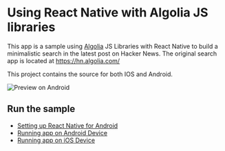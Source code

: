 # Using React Native with Algolia JS libraries

This app is a sample using [Algolia](https://www.algolia.com/) JS
Libraries with React Native to build a minimalistic search in
the latest post on Hacker News. The original search app is located
at https://hn.algolia.com/

This project contains the source for both IOS and Android.

![Preview on Android](https://community.algolia.com/hn-reactnative-sample/hn2.gif)

## Run the sample
- [Setting up React Native for Android](https://facebook.github.io/react-native/docs/android-setup.html#content)
- [Running app on Android Device](https://facebook.github.io/react-native/docs/running-on-device-android.html#content)
- [Running app on iOS Device](https://facebook.github.io/react-native/docs/running-on-device-ios.html#content)
